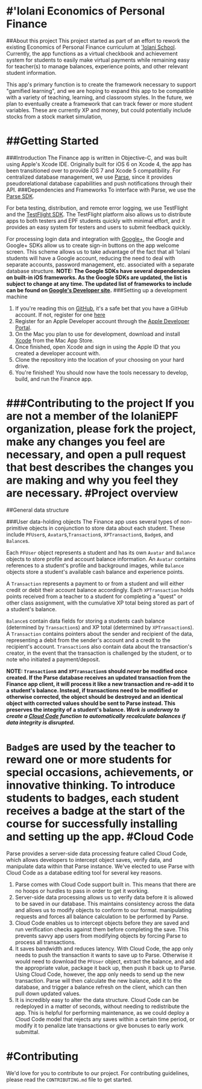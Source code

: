 #'Iolani Economics of Personal Finance
===
##About this project
This project started as part of an effort to rework the existing Economics of Personal Finance curriculum at ['Iolani School](http://www.iolani.org/).  Currently, the app functions as a virtual checkbook and achievement system for students to easily make virtual payments while remaining easy for teacher(s) to manage balances, experience points, and other relevant student information.

This app's primary function is to create the framework necessary to support "gamified learning", and we are hoping to expand this app to be compatible with a variety of teaching, learning, and classroom styles.  In the future, we plan to eventually create a framework that can track fewer or more student variables.  These are currently XP and money, but could potentially include stocks from a stock market simulation, 

##Getting Started
===
###Introduction
The Finance app is written in Objective-C, and was built using Apple's Xcode IDE.  Originally built for iOS 6 on Xcode 4, the app has been transitioned over to provide iOS 7 and Xcode 5 compatibility.  For centralized database management, we use [Parse](https://parse.com), since it provides pseudorelational database capabilities and push notifications through their API.
###Dependencies and Frameworks
To interface with Parse, we use the [Parse SDK](https://parse.com/).

For beta testing, distribution, and remote error logging, we use TestFlight and the [TestFlight SDK](https://testflighapp.com/).  The TestFlight platform also allows us to distribute apps to both testers and EPF students quickly with minimal effort, and it provides an easy system for testers and users to submit feedback quickly.

For processing login data and integration with [Google+](https://plus.google.com/), the Google and Google+ SDKs allow us to create sign-in buttons on the app welcome screen.  This scheme allows us to take advantage of the fact that all 'Iolani students will have a Google account, reducing the need to deal with separate accounts, password management, etc. associated with a separate database structure. **NOTE: The Google SDKs have several dependencies on built-in iOS frameworks.  As the Google SDKs are updated, the list is subject to change at any time.  The updated list of frameworks to include can be found on [Google's Developer site](https://developer.google.com/).**
###Setting up a development machine
1. If you're reading this on [GitHub](https://github.com/), it's a safe bet that you have a GitHub account.  If not, register for one [here]()
2. Register for an Apple Developer account through the [Apple Developer Portal](http://developer.apple.com).
3. On the Mac you plan to use for development, download and install [Xcode](https://itunes.apple.com/app/id?=) from the Mac App Store.
4. Once finished, open Xcode and sign in using the Apple ID that you created a developer account with.
5. Clone the repository into the location of your choosing on your hard drive.
6. You're finished!  You should now have the tools necessary to develop, build, and run the Finance app.

###Contributing to the project
If you are not a member of the IolaniEPF organization, please fork the project, make any changes you feel are necessary, and open a pull request that best describes the changes you are making and why you feel they are necessary.
#Project overview
===
##General data structure

###User data-holding objects
The Finance app uses several types of non-primitive objects in conjunction to store data about each student.  These include `PFUser`s, `Avatar`s,`Transaction`s, `XPTransaction`s, `Badge`s, and `Balance`s.

Each `PFUser` object represents a student and has its own `Avatar` and `Balance` objects to store profile and account balance information.  An `Avatar` contains references to a student's profile and background images, while `Balance` objects store a student's available cash balance and experience points.

A `Transaction` represents a payment to or from a student and will either credit or debit their account balance accordingly.  Each `XPTransaction` holds points received from a teacher to a student for completing a "quest" or other class assignment, with the cumulative XP total being stored as part of a student's balance.

`Balance`s contain data fields for storing a students cash balance (determined by `Transaction`s) and XP total (determined by `XPTransaction`s).  A `Transaction` contains pointers about the sender and recipient of the data, representing a debit from the sender's account and a credit to the recipient's account.  `Transaction`s also contain data about the transaction's creator, in the event that the transaction is challenged by the student, or to note who initiated a payment/deposit.

**NOTE: `Transaction`s and `XPTransaction`s should *never* be modified once created.  If the Parse database receives an updated transaction from the Finance app client, it will process it like a new transaction and re-add it to a student's balance.  Instead, if transactions need to be modified or otherwise corrected, the object should be destroyed and an identical object with corrected values should be sent to Parse instead.  This preserves the integrity of a student's balance.  *Work is underway to create a [Cloud Code](https://parse.com) function to automatically recalculate balances if data integrity is disrupted.***

`Badge`s are used by the teacher to reward one or more students for special occasions, achievements, or innovative thinking.  To introduce students to badges, each student receives a badge at the start of the course for successfully installing and setting up the app.
#Cloud Code
===
Parse provides a server-side data processing feature called Cloud Code, which allows developers to intercept object saves, verify data, and manipulate data within that Parse instance.  We've elected to use Parse with Cloud Code as a database editing tool for several key reasons.

1. Parse comes with Cloud Code support built in.  This means that there are no hoops or hurdles to pass in order to get it working.
2. Server-side data processing allows us to verify data before it is allowed to be saved in our database.  This maintains consistency across the data and allows us to modify objects to conform to our format.  manipulating requests and forces all balance calculation to be performed by Parse.
3. Cloud Code enables us to intercept objects before they are saved and run verification checks against them before completing the save.  This prevents savvy app users from modifying objects by forcing Parse to process all transactions.
4. It saves bandwidth and reduces latency.  With Cloud Code, the app only needs to push the transaction it wants to save up to Parse.  Otherwise it would need to download the `PFUser` object, extract the balance, and add the appropriate value, package it back up, then push it back up to Parse.  Using Cloud Code, however, the app only needs to send up the new transaction.  Parse will then calculate the new balance, add it to the database, and trigger a balance refresh on the client, which can then pull down updated values.
5. It is incredibly easy to alter the data structure.  Cloud Code can be redeployed in a matter of seconds, without needing to redistribute the app.  This is helpful for performing maintenance, as we could deploy a Cloud Code model that rejects any saves within a certain time period, or modify it to penalize late transactions or give bonuses to early work submittal.

#Contributing
===
We'd love for you to contribute to our project.  For contributing guidelines, please read the `CONTRIBUTING.md` file to get started.